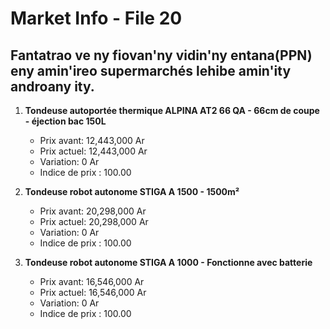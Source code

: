 # Market Info - File 20

## Fantatrao ve ny fiovan'ny vidin'ny entana(PPN) eny amin'ireo supermarchés lehibe amin'ity androany ity.

1. **Tondeuse autoportée thermique ALPINA AT2 66 QA - 66cm de coupe - éjection bac 150L**
   - Prix avant: 12,443,000 Ar
   - Prix actuel: 12,443,000 Ar
   - Variation: 0 Ar
   - Indice de prix : 100.00

2. **Tondeuse robot autonome STIGA A 1500 - 1500m²**
   - Prix avant: 20,298,000 Ar
   - Prix actuel: 20,298,000 Ar
   - Variation: 0 Ar
   - Indice de prix : 100.00

3. **Tondeuse robot autonome STIGA A 1000 - Fonctionne avec batterie**
   - Prix avant: 16,546,000 Ar
   - Prix actuel: 16,546,000 Ar
   - Variation: 0 Ar
   - Indice de prix : 100.00

